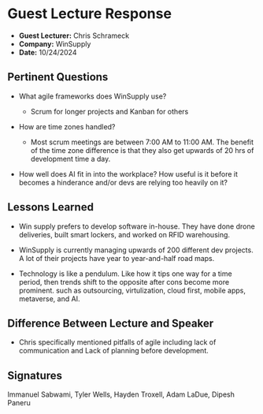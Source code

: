 # Guest Lecture Response
* **Guest Lecturer:** Chris Schrameck
* **Company:** WinSupply
* **Date:** 10/24/2024

## Pertinent Questions
* What agile frameworks does WinSupply use?
    - Scrum for longer projects and Kanban for others  

* How are time zones handled?
    - Most scrum meetings are between 7:00 AM to 11:00 AM. The benefit of the time zone difference is that they also get upwards of 20 hrs of development time a day.
 
* How well does AI fit in into the workplace? How useful is it before it becomes a hinderance and/or devs are relying too heavily on it?

## Lessons Learned
* Win supply prefers to develop software in-house. They have done drone deliveries, built smart lockers, and worked on RFID warehousing.

* WinSupply is currently managing upwards of 200 different dev projects. A lot of their projects have year to year-and-half road maps.

* Technology is like a pendulum. Like how it tips one way for a time period, then trends shift to the opposite after cons become more prominent. such as outsourcing, virtulization, cloud first, mobile apps, metaverse, and AI.

## Difference Between Lecture and Speaker
* Chris specifically mentioned pitfalls of agile including lack of communication and Lack of planning before development.

## Signatures
Immanuel Sabwami, Tyler Wells, Hayden Troxell, Adam LaDue, Dipesh Paneru
